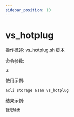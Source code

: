 ```yaml
---
sidebar_position: 10
---
```


# vs_hotplug
操作概述: vs_hotplug.sh 脚本

命令参数:
```bash
无
```

使用示例:
```bash
acli storage asan vs_hotplug
```

结果示例:
```bash
暂无输出
```